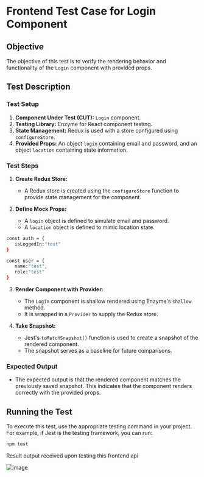 # Frontend Test Case for Login Component

## Objective

The objective of this test is to verify the rendering behavior and functionality of the `Login` component with provided props.

## Test Description

### Test Setup

1. **Component Under Test (CUT):** `Login` component.
2. **Testing Library:** Enzyme for React component testing.
3. **State Management:** Redux is used with a store configured using `configureStore`.
4. **Provided Props:** An object `login` containing email and password, and an object `location` containing state information.

### Test Steps

1. **Create Redux Store:**
   - A Redux store is created using the `configureStore` function to provide state management for the component.

2. **Define Mock Props:**
   - A `login` object is defined to simulate email and password.
   - A `location` object is defined to mimic location state.

```bash
const auth = {
   isLoggedIn:"test"
}

const user = {
   name:"test",
   role:"test"
}
```

3. **Render Component with Provider:**
   - The `Login` component is shallow rendered using Enzyme's `shallow` method.
   - It is wrapped in a `Provider` to supply the Redux store.

4. **Take Snapshot:**
   - Jest's `toMatchSnapshot()` function is used to create a snapshot of the rendered component.
   - The snapshot serves as a baseline for future comparisons.

### Expected Output

- The expected output is that the rendered component matches the previously saved snapshot. This indicates that the component renders correctly with the provided props.

## Running the Test

To execute this test, use the appropriate testing command in your project. For example, if Jest is the testing framework, you can run:

```bash
npm test
```

Result output received upon testing this frontend api

![image](https://github.com/drs1951/CSC510_Group31/assets/85347670/85a7fdd2-9505-4401-aed1-93f76c4b98d9)


